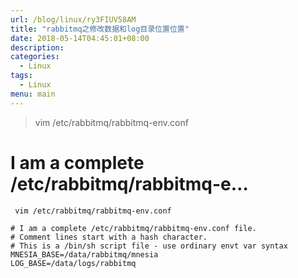 ```yaml
---
url: /blog/linux/ry3FIUV58AM
title: "rabbitmq之修改数据和log目录位置位置"
date: 2018-05-14T04:45:01+08:00
description:
categories:
  - Linux
tags:
  - Linux
menu: main
---
```


> vim /etc/rabbitmq/rabbitmq-env.conf

# I am a complete /etc/rabbitmq/rabbitmq-e…

```
 vim /etc/rabbitmq/rabbitmq-env.conf

# I am a complete /etc/rabbitmq/rabbitmq-env.conf file.
# Comment lines start with a hash character.
# This is a /bin/sh script file - use ordinary envt var syntax
MNESIA_BASE=/data/rabbitmq/mnesia
LOG_BASE=/data/logs/rabbitmq

```